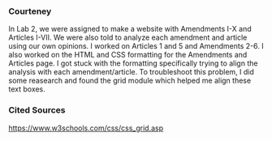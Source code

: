 ### Courteney

In Lab 2, we were assigned to make a website with Amendments I-X and Articles I-VII. We were also told to analyze each amendment and article using our own opinions. I worked on Articles 1 and 5 and Amendments 2-6. I also worked on the HTML and CSS formatting for the Amendments and Articles page. I got stuck with the formatting specifically trying to align the analysis with each amendment/article. To troubleshoot this problem, I did some reasearch and found the grid module which helped me align these text boxes.

### Cited Sources

https://www.w3schools.com/css/css_grid.asp
